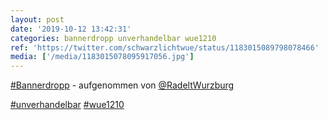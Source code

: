 ```yaml
---
layout: post
date: '2019-10-12 13:42:31'
categories: bannerdropp unverhandelbar wue1210
ref: 'https://twitter.com/schwarzlichtwue/status/1183015089798078466'
media: ['/media/1183015078095917056.jpg']
---
```

[#Bannerdropp](/t/bannerdropp) - aufgenommen von [@RadeltWurzburg](https://twitter.com/RadeltWurzburg) 

[#unverhandelbar](/t/unverhandelbar) [#wue1210](/t/wue1210) 